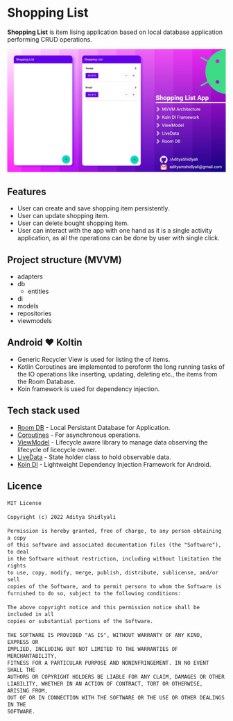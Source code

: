 # Shopping List
**Shopping List** is item lising application based on local database application performing CRUD operations.

<img src="https://github.com/AdityaShidlyali/ShoppingListApp/blob/main/images/shopping_list.jpg" />

## Features
* User can create and save shopping item persistently.
* User can update shopping item.
* User can delete bought shopping item.
* User can interact with the app with one hand as it is a single activity application, as all the operations can be done by user with single click.

## Project structure (MVVM)
* adapters
* db
    * entities
* di
* models
* repositories
* viewmodels

## Android :heart: Koltin
* Generic Recycler View is used for listing the of items.
* Kotlin Coroutines are implemented to peroform the long running tasks of the IO operations like inserting, updating, deleting etc., the items from the Room Database.
* Koin framework is used for dependency injection.

## Tech stack used
- [Room DB](https://developer.android.com/training/data-storage/room) - Local Persistant Database for Application.
- [Coroutines](https://developer.android.com/kotlin/coroutines) - For asynchronous operations.
- [ViewModel](https://developer.android.com/topic/libraries/architecture/viewmodel) - Lifecycle aware library to manage data observing the lifecycle of licecycle owner.
- [LiveData](https://developer.android.com/topic/libraries/architecture/livedata) - State holder class to hold observable data.
- [Koin DI](https://insert-koin.io/docs/reference/koin-android/start) - Lightweight Dependency Injection Framework for Android.

## Licence
```
MIT License

Copyright (c) 2022 Aditya Shidlyali

Permission is hereby granted, free of charge, to any person obtaining a copy
of this software and associated documentation files (the "Software"), to deal
in the Software without restriction, including without limitation the rights
to use, copy, modify, merge, publish, distribute, sublicense, and/or sell
copies of the Software, and to permit persons to whom the Software is
furnished to do so, subject to the following conditions:

The above copyright notice and this permission notice shall be included in all
copies or substantial portions of the Software.

THE SOFTWARE IS PROVIDED "AS IS", WITHOUT WARRANTY OF ANY KIND, EXPRESS OR
IMPLIED, INCLUDING BUT NOT LIMITED TO THE WARRANTIES OF MERCHANTABILITY,
FITNESS FOR A PARTICULAR PURPOSE AND NONINFRINGEMENT. IN NO EVENT SHALL THE
AUTHORS OR COPYRIGHT HOLDERS BE LIABLE FOR ANY CLAIM, DAMAGES OR OTHER
LIABILITY, WHETHER IN AN ACTION OF CONTRACT, TORT OR OTHERWISE, ARISING FROM,
OUT OF OR IN CONNECTION WITH THE SOFTWARE OR THE USE OR OTHER DEALINGS IN THE
SOFTWARE.
```
